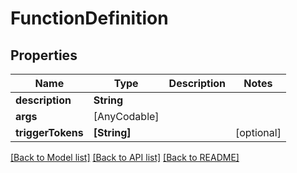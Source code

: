 # FunctionDefinition

## Properties
Name | Type | Description | Notes
------------ | ------------- | ------------- | -------------
**description** | **String** |  | 
**args** | [AnyCodable] |  | 
**triggerTokens** | **[String]** |  | [optional] 

[[Back to Model list]](../README.md#documentation-for-models) [[Back to API list]](../README.md#documentation-for-api-endpoints) [[Back to README]](../README.md)


